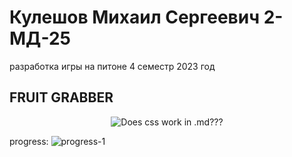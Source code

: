 # Кулешов Михаил Сергеевич 2-МД-25
разработка игры на питоне 4 семестр 2023 год

## FRUIT GRABBER
<p align="center">
  <img src="https://user-images.githubusercontent.com/90414648/218249332-ffdbf93a-f42b-4abb-bb55-9149c7c4a4d1.jpg?raw=true" alt="Does css work in .md???"/>
  
  progress:
  <img src="https://user-images.githubusercontent.com/90414648/221510171-35d7e3b6-6f2c-4515-b2c8-1aa18e506474.png" alt="progress-1"/>

</p>

